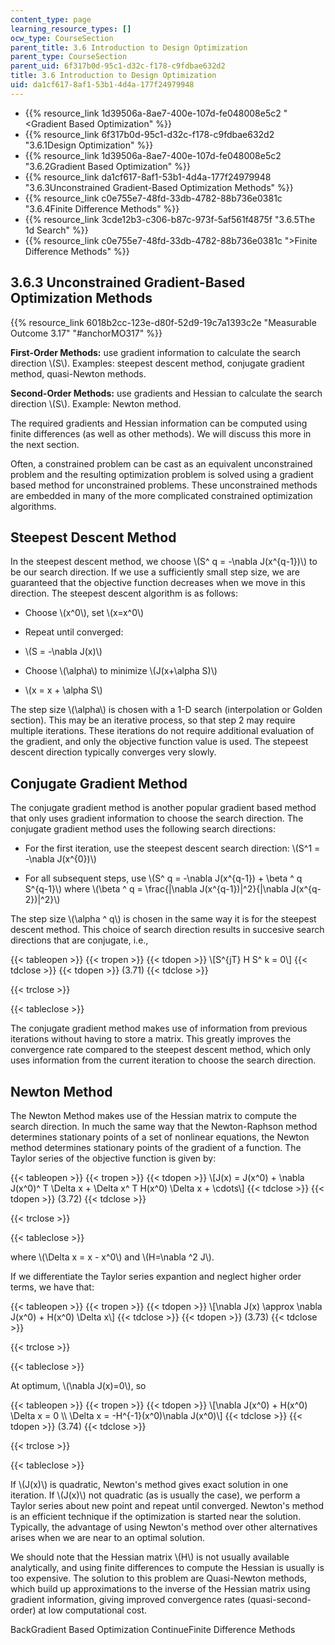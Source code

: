 ```yaml
---
content_type: page
learning_resource_types: []
ocw_type: CourseSection
parent_title: 3.6 Introduction to Design Optimization
parent_type: CourseSection
parent_uid: 6f317b0d-95c1-d32c-f178-c9fdbae632d2
title: 3.6 Introduction to Design Optimization
uid: da1cf617-8af1-53b1-4d4a-177f24979948
---
```


*   {{% resource_link 1d39506a-8ae7-400e-107d-fe048008e5c2 "\<Gradient Based Optimization" %}}
*   {{% resource_link 6f317b0d-95c1-d32c-f178-c9fdbae632d2 "3.6.1Design Optimization" %}}
*   {{% resource_link 1d39506a-8ae7-400e-107d-fe048008e5c2 "3.6.2Gradient Based Optimization" %}}
*   {{% resource_link da1cf617-8af1-53b1-4d4a-177f24979948 "3.6.3Unconstrained Gradient-Based Optimization Methods" %}}
*   {{% resource_link c0e755e7-48fd-33db-4782-88b736e0381c "3.6.4Finite Difference Methods" %}}
*   {{% resource_link 3cde12b3-c306-b87c-973f-5af561f4875f "3.6.5The 1d Search" %}}
*   {{% resource_link c0e755e7-48fd-33db-4782-88b736e0381c "\>Finite Difference Methods" %}}

3.6.3 Unconstrained Gradient-Based Optimization Methods
-------------------------------------------------------

{{% resource_link 6018b2cc-123e-d80f-52d9-19c7a1393c2e "Measurable Outcome 3.17" "#anchorMO317" %}}

**First-Order Methods:** use gradient information to calculate the search direction \\(S\\). Examples: steepest descent method, conjugate gradient method, quasi-Newton methods.

**Second-Order Methods:** use gradients and Hessian to calculate the search direction \\(S\\). Example: Newton method.

The required gradients and Hessian information can be computed using finite differences (as well as other methods). We will discuss this more in the next section.

Often, a constrained problem can be cast as an equivalent unconstrained problem and the resulting optimization problem is solved using a gradient based method for unconstrained problems. These unconstrained methods are embedded in many of the more complicated constrained optimization algorithms.

Steepest Descent Method
-----------------------

In the steepest descent method, we choose \\(S^ q = -\\nabla J(x^{q-1})\\) to be our search direction. If we use a sufficiently small step size, we are guaranteed that the objective function decreases when we move in this direction. The steepest descent algorithm is as follows:

*   Choose \\(x^0\\), set \\(x=x^0\\)
    
*   Repeat until converged:  
    
*   \\(S = -\\nabla J(x)\\)
    
*   Choose \\(\\alpha\\) to minimize \\(J(x+\\alpha S)\\)
    
*   \\(x = x + \\alpha S\\)
    

The step size \\(\\alpha\\) is chosen with a 1-D search (interpolation or Golden section). This may be an iterative process, so that step 2 may require multiple iterations. These iterations do not require additional evaluation of the gradient, and only the objective function value is used. The stepeest descent direction typically converges very slowly.

Conjugate Gradient Method
-------------------------

The conjugate gradient method is another popular gradient based method that only uses gradient information to choose the search direction. The conjugate gradient method uses the following search directions:

*   For the first iteration, use the steepest descent search direction: \\(S^1 = -\\nabla J(x^{0})\\)
    
*   For all subsequent steps, use \\(S^ q = -\\nabla J(x^{q-1}) + \\beta ^ q S^{q-1}\\) where \\(\\beta ^ q = \\frac{|\\nabla J(x^{q-1})|^2}{|\\nabla J(x^{q-2})|^2}\\)
    

The step size \\(\\alpha ^ q\\) is chosen in the same way it is for the steepest descent method. This choice of search direction results in succesive search directions that are conjugate, i.e.,

{{< tableopen >}}
{{< tropen >}}
{{< tdopen >}}
\\\[S^{jT} H S^ k = 0\\\]
{{< tdclose >}}
{{< tdopen >}}
(3.71)
{{< tdclose >}}

{{< trclose >}}

{{< tableclose >}}

The conjugate gradient method makes use of information from previous iterations without having to store a matrix. This greatly improves the convergence rate compared to the steepest descent method, which only uses information from the current iteration to choose the search direction.

Newton Method
-------------

The Newton Method makes use of the Hessian matrix to compute the search direction. In much the same way that the Newton-Raphson method determines stationary points of a set of nonlinear equations, the Newton method determines stationary points of the gradient of a function. The Taylor series of the objective function is given by:

{{< tableopen >}}
{{< tropen >}}
{{< tdopen >}}
\\\[J(x) = J(x^0) + \\nabla J(x^0)^ T \\Delta x + \\Delta x^ T H(x^0) \\Delta x + \\cdots\\\]
{{< tdclose >}}
{{< tdopen >}}
(3.72)
{{< tdclose >}}

{{< trclose >}}

{{< tableclose >}}

where \\(\\Delta x = x - x^0\\) and \\(H=\\nabla ^2 J\\).

If we differentiate the Taylor series expantion and neglect higher order terms, we have that:

{{< tableopen >}}
{{< tropen >}}
{{< tdopen >}}
\\\[\\nabla J(x) \\approx \\nabla J(x^0) + H(x^0) \\Delta x\\\]
{{< tdclose >}}
{{< tdopen >}}
(3.73)
{{< tdclose >}}

{{< trclose >}}

{{< tableclose >}}

At optimum, \\(\\nabla J(x)=0\\), so

{{< tableopen >}}
{{< tropen >}}
{{< tdopen >}}
\\\[\\nabla J(x^0) + H(x^0) \\Delta x = 0 \\\\ \\Delta x = -H^{-1}(x^0)\\nabla J(x^0)\\\]
{{< tdclose >}}
{{< tdopen >}}
(3.74)
{{< tdclose >}}

{{< trclose >}}

{{< tableclose >}}

If \\(J(x)\\) is quadratic, Newton's method gives exact solution in one iteration. If \\(J(x)\\) not quadratic (as is usually the case), we perform a Taylor series about new point and repeat until converged. Newton's method is an efficient technique if the optimization is started near the solution. Typically, the advantage of using Newton's method over other alternatives arises when we are near to an optimal solution.

We should note that the Hessian matrix \\(H\\) is not usually available analytically, and using finite differences to compute the Hessian is usually is too expensive. The solution to this problem are Quasi-Newton methods, which build up approximations to the inverse of the Hessian matrix using gradient information, giving improved convergence rates (quasi-second-order) at low computational cost.

BackGradient Based Optimization ContinueFinite Difference Methods